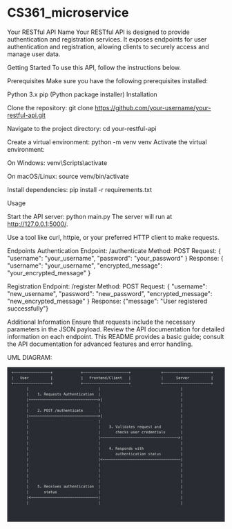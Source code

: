 # CS361_microservice

Your RESTful API Name
Your RESTful API is designed to provide authentication and registration services. It exposes endpoints for user authentication and registration, allowing clients to securely access and manage user data.

Getting Started
To use this API, follow the instructions below.

Prerequisites
Make sure you have the following prerequisites installed:

Python 3.x
pip (Python package installer)
Installation

Clone the repository:
git clone https://github.com/your-username/your-restful-api.git

Navigate to the project directory:
cd your-restful-api

Create a virtual environment:
python -m venv venv
Activate the virtual environment:

On Windows:
venv\Scripts\activate

On macOS/Linux:
source venv/bin/activate

Install dependencies:
pip install -r requirements.txt

Usage

Start the API server:
python main.py
The server will run at http://127.0.0.1:5000/.

Use a tool like curl, httpie, or your preferred HTTP client to make requests.

Endpoints
Authentication
Endpoint: /authenticate
Method: POST
Request:
{
  "username": "your_username",
  "password": "your_password"
}
Response:
{
  "username": "your_username",
  "encrypted_message": "your_encrypted_message"
}

Registration
Endpoint: /register
Method: POST
Request:
{
  "username": "new_username",
  "password": "new_password",
  "encrypted_message": "new_encrypted_message"
}
Response:
{"message": "User registered successfully"}

Additional Information
Ensure that requests include the necessary parameters in the JSON payload.
Review the API documentation for detailed information on each endpoint.
This README provides a basic guide; consult the API documentation for advanced features and error handling.

UML DIAGRAM:

![UML DIAGRAM](uml.png)